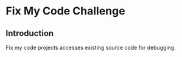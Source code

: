 <h1>Fix My Code Challenge</h1>
<h2>Introduction</h2>
<p>Fix my code projects accesses existing source code for debugging.</p>
